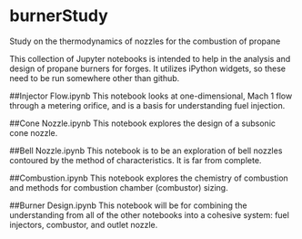 # burnerStudy
Study on the thermodynamics of nozzles for the combustion of propane

This collection of Jupyter notebooks is intended to help in the analysis and design of propane burners for forges. It utilizes iPython widgets, so these need to be run somewhere other than github.

##Injector Flow.ipynb
This notebook looks at one-dimensional, Mach 1 flow through a metering orifice, and is a basis for understanding fuel injection.

##Cone Nozzle.ipynb
This notebook explores the design of a subsonic cone nozzle.

##Bell Nozzle.ipynb
This notebook is to be an exploration of bell nozzles contoured by the method of characteristics. It is far from complete.

##Combustion.ipynb
This notebook explores the chemistry of combustion and methods for combustion chamber (combustor) sizing.

##Burner Design.ipynb
This notebook will be for combining the understanding from all of the other notebooks into a cohesive system: fuel injectors, combustor, and outlet nozzle.
